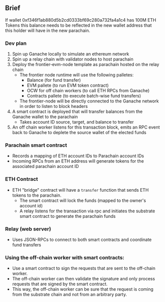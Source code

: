 

## Brief
If wallet 0xf346f1ab880d5b2cd0333bf69c280a732fa4a1c4 has 100M ETH Tokens this balance needs to be reflected in the new wallet address that this holder will have in the new parachain.

### Dev plan
1. Spin up Ganache locally to simulate an ethereum network
2. Spin up a relay chain with validator nodes to host parachain
3. Deploy the frontier-evm-node template as parachain hosted on the relay chain
    * The frontier node runtime will use the following palletes:
        * Balance (for fund transfer)
        * EVM pallete (to run EVM token contract)
        * OCW for off chain workers (to call ETH RPCs from Ganache)
        * Contracts pallete (to execute batch-wise fund transfers)
    * The frontier-node will be directly connected to the Ganache network in order to listen to block headers
4. A smart contract is deployed that will transfer balances from the Ganache wallet to the parachain
    * Takes account ID source, target, and balance to transfer
5. An off chain worker listens for this transaction block, emits an RPC event back to Ganache to deplete the source wallet of the elected funds

### Parachain smart contract
- Records a mapping of ETH account IDs to Parachain account IDs
- Incoming RPCs from an ETH address will generate tokens for the associated parachain account ID

### ETH Contract
- ETH "bridge" contract will have a `transfer` function that sends ETH tokens to the parachain.
    - The smart contract will lock the funds (mapped to the owner's account id)
    - A relay listens for the transaction via rpc and initiates the substrate smart contract to generate the parachain funds

### Relay (web server)
- Uses JSON-RPCs to connect to both smart contracts and coordinate fund transfers 



### Using the off-chain worker with smart contracts:

- Use a smart contract to sign the requests that are sent to the off-chain worker. 
- The off-chain worker can then validate the signature and only process requests that are signed by the smart contract. 
- This way, the off-chain worker can be sure that the request is coming from the substrate chain and not from an arbitrary party.

